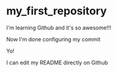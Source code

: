 # my_first_repository

I'm learning Github and it's so awesome!!!

Now I'm done configuring my commit

Yo!

I can edit my README directly on Github
